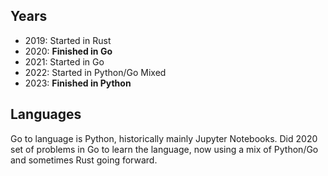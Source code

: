 ## Years

- 2019: Started in Rust
- 2020: **Finished in Go**
- 2021: Started in Go
- 2022: Started in Python/Go Mixed
- 2023: **Finished in Python**

## Languages

Go to language is Python, historically mainly Jupyter Notebooks. Did 2020 set of problems in Go to learn the language, now using a mix of Python/Go and sometimes Rust going forward.
